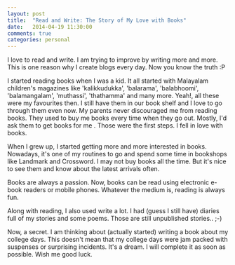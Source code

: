 ```yaml
---
layout: post
title:  "Read and Write: The Story of My Love with Books"
date:   2014-04-19 11:30:00
comments: true
categories: personal
---
```


I love to read and write. I am trying to improve by writing more and more. This is one reason why I create blogs every day. Now you know the truth :P 

I started reading books when I was a kid. It all started with Malayalam children's magazines like 'kalikkudukka', 'balarama', 'balabhoomi', 'balamangalam', 'muthassi', 'thathamma' and many more. Yeah!, all these were my favourites then. I still have them in our book shelf and I love to go through them even now. My parents never discouraged me from reading books. They used to buy me books every time when they go out. Mostly, I'd ask them to get books for me . Those were the first steps. I fell in love with books.

When I grew up, I started getting more and more interested in books. Nowadays, it's one of my routines to go and spend some time in bookshops like Landmark and Crossword. I may not buy books all the time. But it's nice to see them and know about the latest arrivals often.

Books are always a passion. Now, books can be read using electronic e-book readers or mobile phones. Whatever the medium is, reading is always fun.

Along with reading, I also used write a lot. I had (guess I still have) diaries full of my stories and some poems. Those are still unpublished stories.. ;-)

Now, a secret. I am thinking about (actually started) writing a book about my college days. This doesn't mean that my college days were jam packed with suspenses or surprising incidents. It's a dream. I will complete it as soon as possible. Wish me good luck.
